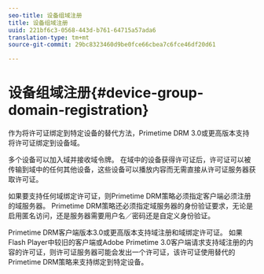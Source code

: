 ```yaml
---
seo-title: 设备组域注册
title: 设备组域注册
uuid: 221bf6c3-0568-443d-b761-64715a57ada6
translation-type: tm+mt
source-git-commit: 29bc8323460d9be0fce66cbea7c6fce46df20d61

---
```



# 设备组域注册{#device-group-domain-registration}

作为将许可证绑定到特定设备的替代方法，Primetime DRM 3.0或更高版本支持将许可证绑定到设备域。

多个设备可以加入域并接收域令牌。 在域中的设备获得许可证后，许可证可以被传输到域中的任何其他设备，这些设备可以播放内容而无需直接从许可证服务器获取许可证。

如果要支持任何域绑定许可证，则Primetime DRM策略必须指定客户端必须注册的域服务器。 Primetime DRM策略还必须指定域服务器的身份验证要求，无论是启用匿名访问，还是服务器需要用户名／密码还是自定义身份验证。

Primetime DRM客户端版本3.0或更高版本支持域注册和域绑定许可证。 如果Flash Player中较旧的客户端或Adobe Primetime 3.0客户端请求支持域注册的内容的许可证，则许可证服务器可能会发出一个许可证，该许可证使用替代的Primetime DRM策略来支持绑定到特定设备。
